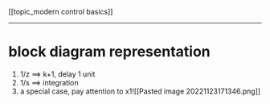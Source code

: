 [[topic_modern control basics]]
****
# block diagram representation
1. 1/z ==> k+1, delay 1 unit
2. 1/s ==> integration
3. a special case, pay attention to x1![[Pasted image 20221123171346.png]]
